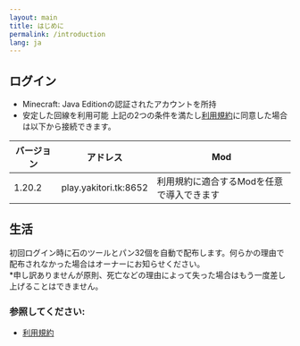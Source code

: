 ```yaml
---
layout: main
title: はじめに
permalink: /introduction
lang: ja
---
```


## ログイン
- Minecraft: Java Editionの認証されたアカウントを所持
- 安定した回線を利用可能
上記の2つの条件を満たし[利用規約](/terms)に同意した場合は以下から接続できます。  

| バージョン | アドレス | Mod |
| --- | --- | --- |
| 1.20.2 | play.yakitori.tk:8652 | 利用規約に適合するModを任意で導入できます |

## 生活
初回ログイン時に石のツールとパン32個を自動で配布します。何らかの理由で配布されなかった場合はオーナーにお知らせください。  
*申し訳ありませんが原則、死亡などの理由によって失った場合はもう一度差し上げることはできません。

### 参照してください:
- [利用規約](/terms)